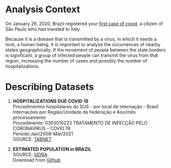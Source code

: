 # Analysis Context

On January 26, 2020, Brazil registered your [first case of covid](https://agenciabrasil.ebc.com.br/saude/noticia/2021-02/primeiro-caso-de-covid-19-no-brasil-completa-um-ano), a citizen of São Paulo who had traveled to Italy.

Because it is a disease that is transmitted by a virus, in which it needs a host, a human being. It is important to analyze the occurrences of nearby states geographically. If the movement of people between the state borders is significant, a group of infected people can transmit the virus from that region, increasing the number of cases and possibly the number of hospitalizations.

# Describing Datasets

1.   **HOSPITALIZATIONS DUE COVID 19**\
Procedimentos hospitalares do SUS - por local de internação - Brasil\
Internações por Região/Unidade da Federação e Ano/mês processamento\
Procedimento: 0303010223 TRATAMENTO DE INFECÇÃO PELO CORONAVIRUS – COVID 19\
Período:Jan/2008-Mar/2021\
SOURCE: [TABNET](http://tabnet.datasus.gov.br/cgi/deftohtm.exe?sih/cnv/qiuf.def)

2.   **ESTIMATED POPULATION in BRAZIL**\
SOURCE: [SIDRA](https://sidra.ibge.gov.br/tabela/6579)\
Download from [Github](https://raw.githubusercontent.com/isabelapt/Bootcamp_Data_Science_Alura/main/data/tabela6579.csv)
